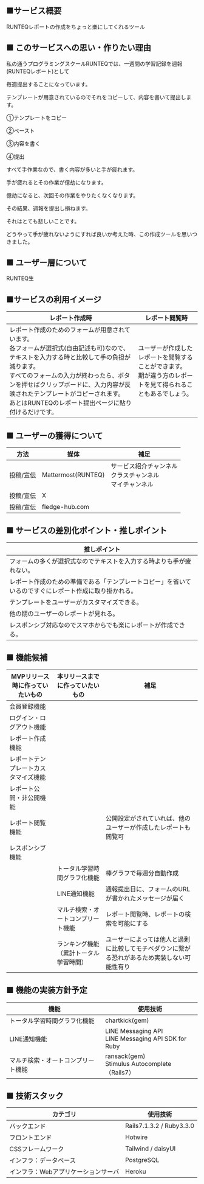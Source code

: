 ## ■サービス概要
RUNTEQレポートの作成をちょっと楽にしてくれるツール

## ■ このサービスへの思い・作りたい理由
私の通うプログラミングスクールRUNTEQでは、一週間の学習記録を週報(RUNTEQレポート)として

毎週提出することになっています。

テンプレートが用意されているのでそれをコピーして、内容を書いて提出します。

①テンプレートをコピー

②ペースト

③内容を書く

④提出

すべて手作業なので、書く内容が多いと手が疲れます。

手が疲れるとその作業が億劫になります。

億劫になると、次回その作業をやりたくなくなります。

その結果、週報を提出し損ねます。

それはとても悲しいことです。

どうやって手が疲れないようにすれば良いか考えた時、この作成ツールを思いつきました。

## ■ ユーザー層について
RUNTEQ生

## ■サービスの利用イメージ
| レポート作成時                                                                                                                                                                                                                                                                                                                     | レポート閲覧時                                                                                                 | 
| ---------------------------------------------------------------------------------------------------------------------------------------------------------------------------------------------------------------------------------------------------------------------------------------------------------------------------------- | -------------------------------------------------------------------------------------------------------------- | 
| レポート作成のためのフォームが用意されています。<br>各フォームが選択式(自由記述も可)なので、テキストを入力する時と比較して手の負担が減ります。<br>すべてのフォームの入力が終わったら、ボタンを押せばクリップボードに、入力内容が反映されたテンプレートがコピーされます。<br>あとはRUNTEQのレポート提出ページに貼り付けるだけです。 | ユーザーが作成したレポートを閲覧することができます。<br>期が違う方のレポートを見て得られることもあるでしょう。 | 

## ■ ユーザーの獲得について
| 方法      | 媒体               | 補足                                                         | 
| --------- | ------------------ | ------------------------------------------------------------ | 
| 投稿/宣伝 | Mattermost(RUNTEQ) | サービス紹介チャンネル<br>クラスチャンネル<br>マイチャンネル | 
| 投稿/宣伝 | X                  |                                                              | 
| 投稿/宣伝 | fledge-hub.com     |                                                              | 

## ■ サービスの差別化ポイント・推しポイント
| 推しポイント                                                                                               | 
| ---------------------------------------------------------------------------------------------------------- | 
| フォームの多くが選択式なのでテキストを入力する時よりも手が疲れない。                                       | 
| レポート作成のための準備である「テンプレートコピー」を省いているのですぐにレポート作成に取り掛かれる。<br> | 
| テンプレートをユーザーがカスタマイズできる。                                                               | 
| 他の期のユーザーのレポートが見れる。                                                                       | 
| レスポンシブ対応なのでスマホからでも楽にレポートが作成できる。                                             | 

## ■ 機能候補
| MVPリリース時に作っていたいもの      | 本リリースまでに作っていたいもの       | 補足                                                                                         | 
| ------------------------------------ | -------------------------------------- | -------------------------------------------------------------------------------------------- | 
| 会員登録機能                         |                                        |                                                                                              | 
| ログイン・ログアウト機能             |                                        |                                                                                              | 
| レポート作成機能                     |                                        |                                                                                              | 
| レポートテンプレートカスタマイズ機能 |                                        |                                                                                              | 
| レポート公開・非公開機能             |                                        |                                                                                              | 
| レポート閲覧機能<br>                 |                                        | 公開設定がされていれば、他のユーザーが作成したレポートも閲覧可                               | 
| レスポンシブ機能                     |                                        |                                                                                              | 
|                                      | トータル学習時間グラフ化機能<br>       | 棒グラフで毎週分自動作成                                                                     | 
|                                      | LINE通知機能                           | 週報提出日に、フォームのURLが書かれたメッセージが届く                                        | 
|                                      | マルチ検索・オートコンプリート機能     | レポート閲覧時、レポートの検索を可能にする                                                   | 
|                                      | ランキング機能（累計トータル学習時間） | ユーザーによっては他人と過剰に比較してモチベダウンに繋がる恐れがあるため実装しない可能性有り | 

## ■ 機能の実装方針予定
| 機能                               | 使用技術                                              | 
| ---------------------------------- | ----------------------------------------------------- | 
| トータル学習時間グラフ化機能       | chartkick(gem)                                        | 
| LINE通知機能                       | LINE Messaging API<br>LINE Messaging API SDK for Ruby | 
| マルチ検索・オートコンプリート機能 | ransack(gem)<br>Stimulus Autocomplete（Rails7）       | 

## ■ 技術スタック
| カテゴリ                            | 使用技術                 | 
| ----------------------------------- | ------------------------ | 
| バックエンド                        | Rails7.1.3.2 / Ruby3.3.0 | 
| フロントエンド                      | Hotwire                  | 
| CSSフレームワーク                   | Tailwind / daisyUI       | 
| インフラ：データベース              | PostgreSQL               | 
| インフラ：Webアプリケーションサーバ | Heroku                   | 
